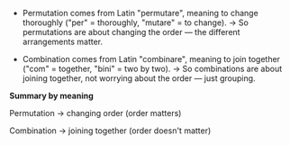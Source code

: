 - Permutation comes from Latin "permutare", meaning to change thoroughly ("per" = thoroughly, "mutare" = to change).
→ So permutations are about changing the order — the different arrangements matter.

- Combination comes from Latin "combinare", meaning to join together ("com" = together, "bini" = two by two).
→ So combinations are about joining together, not worrying about the order — just grouping.


**Summary by meaning**

Permutation → changing order (order matters)

Combination → joining together (order doesn't matter)
